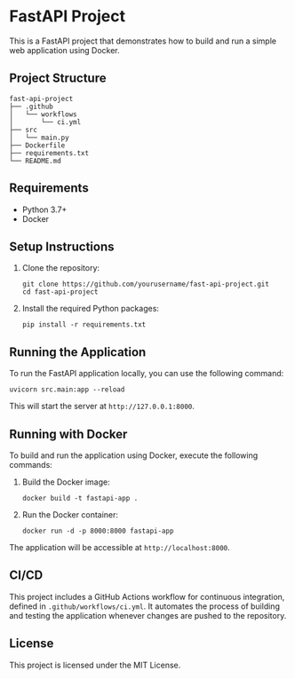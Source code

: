 # FastAPI Project

This is a FastAPI project that demonstrates how to build and run a simple web application using Docker.

## Project Structure

```
fast-api-project
├── .github
│   └── workflows
│       └── ci.yml
├── src
│   └── main.py
├── Dockerfile
├── requirements.txt
└── README.md
```

## Requirements

- Python 3.7+
- Docker

## Setup Instructions

1. Clone the repository:

   ```
   git clone https://github.com/yourusername/fast-api-project.git
   cd fast-api-project
   ```

2. Install the required Python packages:

   ```
   pip install -r requirements.txt
   ```

## Running the Application

To run the FastAPI application locally, you can use the following command:

```
uvicorn src.main:app --reload
```

This will start the server at `http://127.0.0.1:8000`.

## Running with Docker

To build and run the application using Docker, execute the following commands:

1. Build the Docker image:

   ```
   docker build -t fastapi-app .
   ```

2. Run the Docker container:

   ```
   docker run -d -p 8000:8000 fastapi-app
   ```

The application will be accessible at `http://localhost:8000`.

## CI/CD

This project includes a GitHub Actions workflow for continuous integration, defined in `.github/workflows/ci.yml`. It automates the process of building and testing the application whenever changes are pushed to the repository.

## License

This project is licensed under the MIT License.